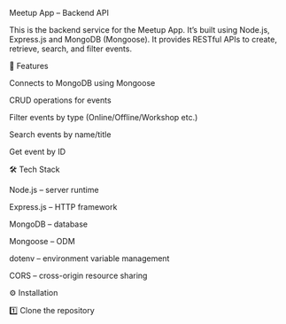 Meetup App – Backend API

This is the backend service for the Meetup App.
It’s built using Node.js, Express.js and MongoDB (Mongoose).
It provides RESTful APIs to create, retrieve, search, and filter events.

🚀 Features

Connects to MongoDB using Mongoose

CRUD operations for events

Filter events by type (Online/Offline/Workshop etc.)

Search events by name/title

Get event by ID

🛠️ Tech Stack

Node.js – server runtime

Express.js – HTTP framework

MongoDB – database

Mongoose – ODM

dotenv – environment variable management

CORS – cross-origin resource sharing

⚙️ Installation

1️⃣ Clone the repository
